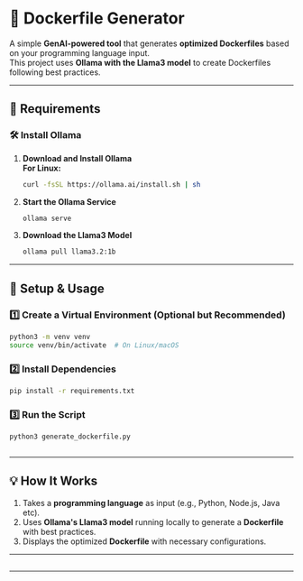 # 🐳 Dockerfile Generator

A simple **GenAI-powered tool** that generates **optimized Dockerfiles** based on your programming language input.\
This project uses **Ollama with the Llama3 model** to create Dockerfiles following best practices.

---

## 📌 Requirements

### 🛠 Install Ollama

1. **Download and Install Ollama**\
   **For Linux:**

   ```sh
   curl -fsSL https://ollama.ai/install.sh | sh
   ```

2. **Start the Ollama Service**

   ```sh
   ollama serve
   ```

3. **Download the Llama3 Model**

   ```sh
   ollama pull llama3.2:1b
   ```

---

## 🚀 Setup & Usage

### **1️⃣ Create a Virtual Environment (Optional but Recommended)**

```sh
python3 -m venv venv
source venv/bin/activate  # On Linux/macOS

```

### **2️⃣ Install Dependencies**

```sh
pip install -r requirements.txt
```

### **3️⃣ Run the Script**

```sh
python3 generate_dockerfile.py
```



```
```

---

## 💡 How It Works

1. Takes a **programming language** as input (e.g., Python, Node.js, Java  etc).
2. Uses **Ollama's Llama3 model** running locally to generate a **Dockerfile** with best practices.
3. Displays the optimized **Dockerfile** with necessary configurations.

---

##

---

